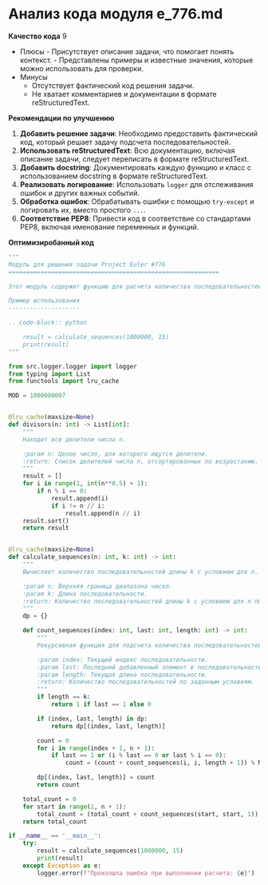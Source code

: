 # Анализ кода модуля e_776.md

**Качество кода**
9
 -  Плюсы
        -  Присутствует описание задачи, что помогает понять контекст.
        -  Представлены примеры и известные значения, которые можно использовать для проверки.
 -  Минусы
    -  Отсутствует фактический код решения задачи.
    -  Не хватает комментариев и документации в формате reStructuredText.

**Рекомендации по улучшению**

1.  **Добавить решение задачи**: Необходимо предоставить фактический код, который решает задачу подсчета последовательностей.
2.  **Использовать reStructuredText**: Всю документацию, включая описание задачи, следует переписать в формате reStructuredText.
3.  **Добавить docstring**: Документировать каждую функцию и класс с использованием docstring в формате reStructuredText.
4.  **Реализовать логирование**: Использовать `logger` для отслеживания ошибок и других важных событий.
5.  **Обработка ошибок**:  Обрабатывать ошибки с помощью `try-except` и логировать их, вместо простого `...`.
6.  **Соответствие PEP8**: Привести код в соответствие со стандартами PEP8, включая именование переменных и функций.

**Оптимизиробанный код**

```python
"""
Модуль для решения задачи Project Euler #776
===========================================================

Этот модуль содержит функцию для расчета количества последовательностей длины k с условием для n.

Пример использования
--------------------

.. code-block:: python

    result = calculate_sequences(1000000, 15)
    print(result)
"""

from src.logger.logger import logger
from typing import List
from functools import lru_cache

MOD = 1000000007


@lru_cache(maxsize=None)
def divisors(n: int) -> List[int]:
    """
    Находит все делители числа n.

    :param n: Целое число, для которого ищутся делители.
    :return: Список делителей числа n, отсортированных по возрастанию.
    """
    result = []
    for i in range(1, int(n**0.5) + 1):
        if n % i == 0:
            result.append(i)
            if i != n // i:
                result.append(n // i)
    result.sort()
    return result


@lru_cache(maxsize=None)
def calculate_sequences(n: int, k: int) -> int:
    """
    Вычисляет количество последовательностей длины k с условием для n.

    :param n: Верхняя граница диапазона чисел.
    :param k: Длина последовательности.
    :return: Количество последовательностей длины k с условием для n по модулю 1000000007.
    """
    dp = {}

    def count_sequences(index: int, last: int, length: int) -> int:
        """
        Рекурсивная функция для подсчета количества последовательностей.

        :param index: Текущий индекс последовательности.
        :param last: Последний добавленный элемент в последовательность.
        :param length: Текущая длина последовательности.
        :return: Количество последовательностей по заданным условиям.
        """
        if length == k:
            return 1 if last == 1 else 0

        if (index, last, length) in dp:
            return dp[(index, last, length)]

        count = 0
        for i in range(index + 1, n + 1):
            if last == 1 or (i % last == 0 or last % i == 0):
                count = (count + count_sequences(i, i, length + 1)) % MOD

        dp[(index, last, length)] = count
        return count

    total_count = 0
    for start in range(1, n + 1):
        total_count = (total_count + count_sequences(start, start, 1)) % MOD
    return total_count

if __name__ == '__main__':
    try:
        result = calculate_sequences(1000000, 15)
        print(result)
    except Exception as e:
        logger.error(f"Произошла ошибка при выполнении расчета: {e}")
```